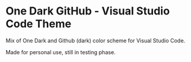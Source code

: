 # One Dark GitHub - Visual Studio Code Theme

Mix of One Dark and Github (dark) color scheme for Visual Studio Code.

Made for personal use, still in testing phase.
